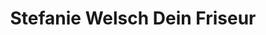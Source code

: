---
title: "Stefanie Welsch Dein Friseur"
url: /karlsruhe/stefanie-welsch-dein-friseur/
shop: Friseur
---